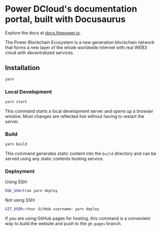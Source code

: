 # Power DCloud's documentation portal, built with Docusaurus

Explore the docs at [docs.thepower.io](https://docs.thepower.io).

The Power Blockchain Ecosystem is a new generation blockchain network that forms a new layer of the whole worldwide Internet with real WEB3 cloud with decentralized services.

## Installation

```bash
yarn
```

### Local Development

```bash
yarn start
```

This command starts a local development server and opens up a browser window. Most changes are reflected live without having to restart the server.

### Build

```bash
yarn build
```

This command generates static content into the `build` directory and can be served using any static contents hosting service.

### Deployment

Using SSH:

```bash
USE_SSH=true yarn deploy
```

Not using SSH:

```bash
GIT_USER=<Your GitHub username> yarn deploy
```

If you are using GitHub pages for hosting, this command is a convenient way to build the website and push to the `gh-pages` branch.
